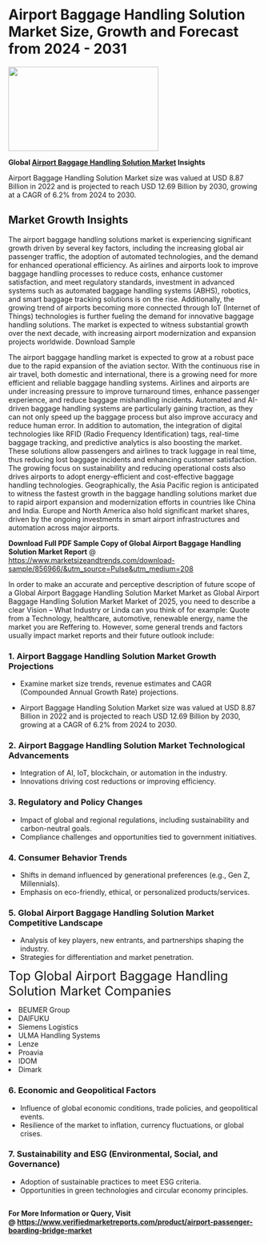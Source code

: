 <H1>Airport Baggage Handling Solution Market Size, Growth and Forecast from 2024 - 2031</H1><img class="aligncenter size-medium wp-image-584254" src="https://thirdeyenews.in/wp-content/uploads/2024/09/Global-Market-Research-300x168.jpeg" alt="" width="300" height="168" /><p><strong>Global&nbsp;<a href="https://www.marketsizeandtrends.com/download-sample/856966/&amp;utm_source=Pulse&amp;utm_medium=208">Airport Baggage Handling Solution Market</a> Insights</strong></p><p>Airport Baggage Handling Solution Market size was valued at USD 8.87 Billion in 2022 and is projected to reach USD 12.69 Billion by 2030, growing at a CAGR of 6.2% from 2024 to 2030.</p><p><h2>Market Growth Insights</h2> <p>The airport baggage handling solutions market is experiencing significant growth driven by several key factors, including the increasing global air passenger traffic, the adoption of automated technologies, and the demand for enhanced operational efficiency. As airlines and airports look to improve baggage handling processes to reduce costs, enhance customer satisfaction, and meet regulatory standards, investment in advanced systems such as automated baggage handling systems (ABHS), robotics, and smart baggage tracking solutions is on the rise. Additionally, the growing trend of airports becoming more connected through IoT (Internet of Things) technologies is further fueling the demand for innovative baggage handling solutions. The market is expected to witness substantial growth over the next decade, with increasing airport modernization and expansion projects worldwide. Download Sample</p> <p>The airport baggage handling market is expected to grow at a robust pace due to the rapid expansion of the aviation sector. With the continuous rise in air travel, both domestic and international, there is a growing need for more efficient and reliable baggage handling systems. Airlines and airports are under increasing pressure to improve turnaround times, enhance passenger experience, and reduce baggage mishandling incidents. Automated and AI-driven baggage handling systems are particularly gaining traction, as they can not only speed up the baggage process but also improve accuracy and reduce human error. In addition to automation, the integration of digital technologies like RFID (Radio Frequency Identification) tags, real-time baggage tracking, and predictive analytics is also boosting the market. These solutions allow passengers and airlines to track luggage in real time, thus reducing lost baggage incidents and enhancing customer satisfaction. The growing focus on sustainability and reducing operational costs also drives airports to adopt energy-efficient and cost-effective baggage handling technologies. Geographically, the Asia Pacific region is anticipated to witness the fastest growth in the baggage handling solutions market due to rapid airport expansion and modernization efforts in countries like China and India. Europe and North America also hold significant market shares, driven by the ongoing investments in smart airport infrastructures and automation across major airports. </p><p><span class=""><strong>Download Full PDF Sample Copy of Global Airport Baggage Handling Solution Market Report</strong> @ <a href="https://www.marketsizeandtrends.com/download-sample/856966/&amp;utm_source=Pulse&amp;utm_medium=208" target="_blank">https://www.marketsizeandtrends.com/download-sample/856966/&amp;utm_source=Pulse&amp;utm_medium=208</a></span></p><p>In order to make an accurate and perceptive description of future scope of a Global&nbsp;Airport Baggage Handling Solution Market Market as Global&nbsp;Airport Baggage Handling Solution Market Market of 2025, you need to describe a clear Vision &ndash; What Industry or Linda can you think of for example: Quote from a Technology, healthcare, automotive, renewable energy, name the market you are Reffering to. However, some general trends and factors usually impact market reports and their future outlook include:</p><h3>1.&nbsp;<strong>Airport Baggage Handling Solution Market Growth Projections</strong></h3><ul><li>Examine market size trends, revenue estimates and CAGR (Compounded Annual Growth Rate) projections.</li><li><p>Airport Baggage Handling Solution Market size was valued at USD 8.87 Billion in 2022 and is projected to reach USD 12.69 Billion by 2030, growing at a CAGR of 6.2% from 2024 to 2030.</p></li></ul><h3>2.&nbsp;<strong>Airport Baggage Handling Solution Market Technological Advancements</strong></h3><ul><li>Integration of AI, IoT, blockchain, or automation in the industry.</li><li>Innovations driving cost reductions or improving efficiency.</li></ul><h3>3.&nbsp;<strong>Regulatory and Policy Changes</strong></h3><ul><li>Impact of global and regional regulations, including sustainability and carbon-neutral goals.</li><li>Compliance challenges and opportunities tied to government initiatives.</li></ul><h3>4.&nbsp;<strong>Consumer Behavior Trends</strong></h3><ul><li>Shifts in demand influenced by generational preferences (e.g., Gen Z, Millennials).</li><li>Emphasis on eco-friendly, ethical, or personalized products/services.</li></ul><h3>5.&nbsp;<strong>Global Airport Baggage Handling Solution Market Competitive Landscape</strong></h3><ul><li>Analysis of key players, new entrants, and partnerships shaping the industry.</li><li>Strategies for differentiation and market penetration.</li></ul><p data-pm-slice="1 1 []"><span style="color: inherit; font-family: inherit; font-size: 25px;">Top Global Airport Baggage Handling Solution Market Companies</span></p><div class="" data-test-id=""><p><li>BEUMER Group</li><li> DAIFUKU</li><li> Siemens Logistics</li><li> ULMA Handling Systems</li><li> Lenze</li><li> Proavia</li><li> IDOM</li><li> Dimark</li></p></div><h3>6.&nbsp;<strong>Economic and Geopolitical Factors</strong></h3><ul><li>Influence of global economic conditions, trade policies, and geopolitical events.</li><li>Resilience of the market to inflation, currency fluctuations, or global crises.</li></ul><h3>7.&nbsp;<strong>Sustainability and ESG (Environmental, Social, and Governance)</strong></h3><ul><li>Adoption of sustainable practices to meet ESG criteria.</li><li>Opportunities in green technologies and circular economy principles.</li></ul><h2><strong style="font-size: 14px;">For More Information or Query, Visit @&nbsp;</strong><a style="background-color: #ffffff; font-size: 14px;" href="https://www.marketsizeandtrends.com/report/airport-baggage-handling-solution-market/" target="_blank">https://www.verifiedmarketreports.com/product/airport-passenger-boarding-bridge-market</a></h2>
